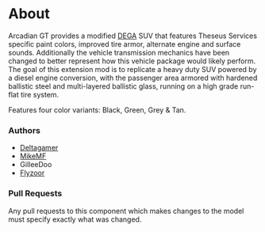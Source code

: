 # About

Arcadian GT provides a modified [DEGA](https://github.com/deltagamer/DEGA_SUV) SUV that features Theseus Services specific paint colors, improved tire armor, alternate engine and surface sounds. Additionally the vehicle transmission mechanics have been changed to better represent how this vehicle package would likely perform. The goal of this extension mod is to replicate a heavy duty SUV powered by a diesel engine conversion, with the passenger area armored with hardened ballistic steel and multi-layered ballistic glass, running on a high grade run-flat tire system.

Features four color variants: Black, Green, Grey & Tan.

### Authors

- [Deltagamer](https://github.com/deltagamer)
- [MikeMF](https://github.com/MikeMF)
- GilleeDoo
- [Flyzoor](https://github.com/flyzoor)

### Pull Requests

Any pull requests to this component which makes changes to the model must specify exactly what was changed.
